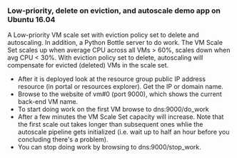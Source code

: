 ### Low-priority, delete on eviction, and autoscale demo app on Ubuntu 16.04 ###

A Low-priority VM scale set with eviction policy set to delete and autoscaling. 
In addition, a Python Bottle server to do work. The VM Scale Set scales up when average CPU across all VMs > 60%, scales down when avg CPU < 30%.
With eviction policy set to delete, autoscaling will compensate for evicted (deleted) VMs in the scale set. 
 
- After it is deployed look at the resource group public IP address resource (in portal or resources explorer). Get the IP or domain name.
- Browse to the website of vm#0 (port 9000), which shows the current back-end VM name.
- To start doing work on the first VM browse to dns:9000/do_work
- After a few minutes the VM Scale Set capacity will increase. Note that the first scale out takes longer than subsequent ones whlie the autoscale pipeline gets initialized (i.e. wait up to half an hour before you concluding there's a problem).
- You can stop doing work by browsing to dns:9000/stop_work.


